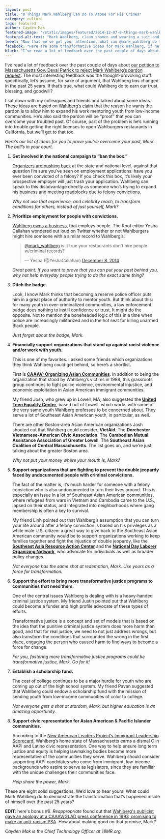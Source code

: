 ```yaml
---
layout: post
title: "8 Things Mark Wahlberg Can Do To Atone For His Crimes"
category: culture
tags: featured
author: Cayden Mak
featured-image: '/static/images/featured/2014-12-07-8-things-mark-wahlberg.jpg'
featured-alt-text: "Mark Wahlberg, clean shaven and wearing a suit and tie, smiles as he is lit from the front against a black background. The photograph is of his shoulders and head, and he is in 3/4 profile."
tweet: "Now that we've got your attention, what can @mark_wahlberg do to show he's changed?"
facebook: "Here are some transformative ideas for Mark Wahlberg, if he really wants to prove he's sorry."
blurb: "I’ve read a lot of feedback over the past couple of days about our petition to Massachusetts Gov. Deval Patrick to reject Mark Wahlberg’s pardon request. The most interesting feedback was the thought-provoking stuff: specifically, let’s assume, for sake of argument, that Wahlberg has changed in the past 25 years. If that’s true, what could Wahlberg do to earn our trust, blessing, and goodwill?"
---
```


I’ve read a lot of feedback over the past couple of days about [our petition to Massachusetts Gov. Deval Patrick to reject Mark Wahlberg’s pardon request](http://action.18mr.org/wahlberg/?source=listicle). The most interesting feedback was the thought-provoking stuff: specifically, let’s assume, for sake of argument, that Wahlberg _has_ changed in the past 25 years. If that’s true, what could Wahlberg do to earn our trust, blessing, and goodwill?

I sat down with my colleagues and friends and talked about some ideas. These ideas are based on [Wahlberg’s claim](http://moviepilot.com/posts/2014/12/08/mark-wahlberg-wants-pardon-for-violent-racist-attack-of-his-wild-youth-2491832?lt_source=external,manual) that the reason he wants the pardon is to allow him to expand his work mentoring youth from low-income communities. He’s also said the pardon will be “proof” that you can overcome your troubled past. Of course, part of the problem is he’s running into trouble getting the right licenses to open Wahlburgers restaurants in California, but we’ll get to that too.

_Here’s our list of ideas for you to prove you’ve overcome your past, Mark. The ball’s in your court._

1. __Get involved in the national campaign to “ban the box.”__

    [Organizers are pushing back](http://bantheboxcampaign.org/) at the state and national level, against that question I’m sure you’ve seen on employment applications: have you ever been convicted of a felony? If you check this box, it’s likely your prospective employer will just trash your application. Wahlberg can speak to this disadvantage directly as someone who’s trying to expand his business and meeting roadblocks due to felony convictions. 

    _Why not use that experience, and celebrity reach, to transform conditions for others, instead of just yourself, Mark?_
 
2. __Prioritize employment for people with convictions.__

    [Wahlberg owns a business](http://www.wahlburgersrestaurant.com/), that employs people. The Root editor Yesha Callahan wondered out loud on Twitter whether or not Wahlburgers might hire someone with a similar record to Wahlberg’s:

    > [@mark_wahlberg](https://twitter.com/mark_wahlberg) is it true your restaurants don't hire people w/criminal records?
    >
    > — Yesha (@YeshaCallahan) [December 8, 2014](https://twitter.com/YeshaCallahan/status/542095078542823424)

    _Great point. If you want to prove that you can put your past behind you, why not help everyday people trying to do the exact same thing?_
 
3. __Ditch the badge.__

    Look, I know Mark thinks that becoming a reserve police officer puts him in a great place of authority to mentor youth. But think about this: for many youth in over-criminalized communities, a law enforcement badge does nothing to instill confidence or trust. It might do the opposite. Not to mention the boneheaded logic of this in a time when police are increasingly militarized and in the hot seat for killing unarmed Black people. 

    _Just forget about the badge, Mark._

4. __Financially support organizations that stand up against racist violence and/or work with youth.__

    This is one of my favorites. I asked some friends which organizations they think Wahlberg could get behind, so here’s a shortlist. 

    First is [__CAAAV: Organizing Asian Communities__](http://caaav.org/). In addition to being the organization that stood by Wahlberg’s victims in 1988, this grassroots group continues to fight police violence, environmental injustice, and economic exploitation in Asian American immigrant communities. 

    My friend Josh, who grew up in Lowell, MA, also suggested the [__United Teen Equality Center__](http://utec-lowell.org/), based out of Lowell, which works with some of the very same youth Wahlberg professes to be concerned about. They serve a lot of Southeast Asian American youth, in particular, as well. 

    There are other Boston-area Asian American organizations Josh shouted out that Wahlberg could consider. __VietAid__. The __Dorchester Vietnamese-American Civic Association__. The __Cambodian Mutual Assistance Association of Greater Lowell__. The __Southeast Asian Coalition of Central Massachusetts__. The list goes on, and we’re just talking about the greater Boston area. 

    _Why not put your money where your mouth is, Mark?_

5. __Support organizations that are fighting to prevent the double jeopardy faced by undocumented people with criminal convictions.__

    The fact of the matter is, it’s much harder for someone with a felony conviction who is also undocumented to turn their lives around. This is especially an issue in a lot of Southeast Asian American communities, where refugees from wars in Vietnam and Cambodia came to the U.S., lapsed on their status, and integrated into neighborhoods where gang membership is often a key to survival. 

    My friend Linh pointed out that Wahlberg’s assumption that you can turn your life around after a felony conviction is based on his privileges as a white male U.S. citizen: a great way to give back to the Southeast Asian American community would be to support organizations working to keep families together and fight the injustice of double jeopardy, like the [__Southeast Asia Resource Action Center__](http://searac.org/) and the [__National Day Laborer Organizing Network__](http://ndlon.org/), who advocate for individuals as well as broader policy changes. 

    _Not everyone has the same shot at redemption, Mark. Use yours as a force for transformation._

6. __Support the effort to bring more transformative justice programs to communities that need them.__

    One of the central issues Wahlberg is dealing with is a heavy-handed criminal justice system. My friend Justin pointed out that Wahlberg could become a funder and high profile advocate of these types of efforts. 

    Transformative justice is a concept and set of models that is based on the idea that the punitive criminal justice system does more harm than good, and that for real justice, we need to not just address wrongs, but also transform the conditions that surrounded the wrong in the first place, engaging the person who caused harm to find ways to become a force for change. 

    _For you, fostering more transformative justice programs could be transformative justice, Mark. Go for it!_

7. __Establish a scholarship fund.__

    The cost of college continues to be a major hurdle for youth who are coming up out of the high school system. My friend Pavan suggested that Wahlberg could endow a scholarship fund with the mission of sending youth from low-income communities of color to college. 

    _Not everyone gets a shot at stardom, Mark, but higher education is an amazing opportunity._

8. __Support civic representation for Asian American & Pacific Islander communities.__

    According to the [New American Leaders Project’s Immigrant Leadership Scorecard](http://aapivoices.com/states-failing/), Wahlberg’s home state of Massachusetts earns a dismal C in AAPI and Latino civic representation. One way to help ensure long term justice and equity is helping lawmaking bodies become more representative of the communities they serve. Wahlberg should consider supporting AAPI candidates who come from immigrant, low-income backgrounds who aspire to serve as legislators, since they are familiar with the unique challenges their communities face. 

    _Help share the power, Mark._

These are eight solid suggestions. We’d love to hear yours! What could Mark Wahlberg do to demonstrate the transformation that’s happened inside of himself over the past 25 years?

__EDIT__: here's bonus #9. _Reappropriate_ found out that [Wahlberg's publicist gave an apology at a CAAAV/GLAD press conference in 1993, promising to make an anti-racism PSA](http://reappropriate.co/?p=7561). How about making good on that promise, Mark?

_Cayden Mak is the Chief Technology Officer at 18MR.org._